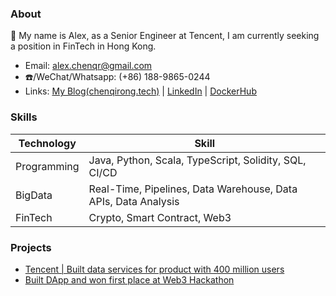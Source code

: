 ### About

👋 My name is Alex, as a Senior Engineer at Tencent, I am currently seeking a position in FinTech in Hong Kong.

- Email: alex.chenqr@gmail.com
- ☎️/WeChat/Whatsapp: (+86) 188-9865-0244
- Links: [My Blog(chenqirong.tech)](https://chenqirong.tech) | [LinkedIn](https://www.linkedin.com/in/alexchenqr/) | [DockerHub](https://hub.docker.com/u/alexchenqr)

### Skills

| Technology      | Skill |
| ----------- | ----------- |
| Programming      | Java, Python, Scala, TypeScript, Solidity, SQL, CI/CD|
| BigData   | Real-Time, Pipelines, Data Warehouse, Data APIs, Data Analysis |
| FinTech | Crypto, Smart Contract, Web3 |

### Projects

- [Tencent | Built data services for product with 400 million users](https://chenqirong.tech/p-data-platform.html)
- [Built DApp and won first place at Web3 Hackathon](https://chenqirong.tech/web3-hackathon.html)
